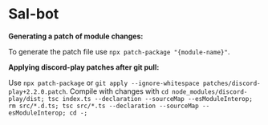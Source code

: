 # Sal-bot

**Generating a patch of module changes:**

To generate the patch file use `npx patch-package "{module-name}"`.

**Applying discord-play patches after git pull:**

Use `npx patch-package` or `git apply --ignore-whitespace patches/discord-play+2.2.0.patch`.
Compile with changes with `cd node_modules/discord-play/dist; tsc index.ts --declaration --sourceMap --esModuleInterop; rm src/*.d.ts; tsc src/*.ts --declaration --sourceMap --esModuleInterop; cd -;`

